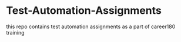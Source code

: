 # Test-Automation-Assignments
this repo contains test automation assignments as a part of career180 training 
